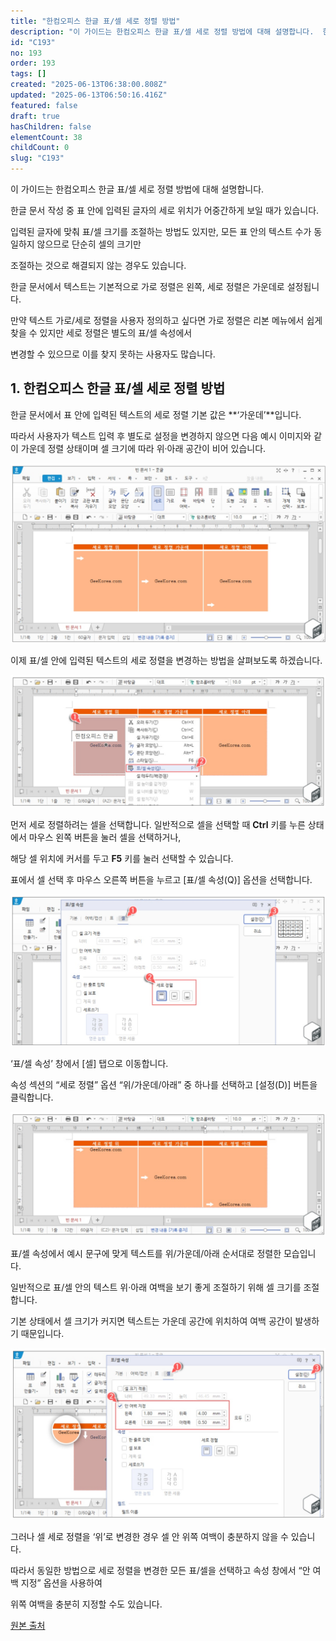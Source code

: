 ```yaml
---
title: "한컴오피스 한글 표/셀 세로 정렬 방법"
description: "이 가이드는 한컴오피스 한글 표/셀 세로 정렬 방법에 대해 설명합니다.  한글 문서 작성 중 표 안에 입력된 글자의 세로 위치가 어중간하게 보일 때가 있습니다.  입력된 글자에 맞춰 표/셀 크기를 조절하는 방법도 있지만, 모든 표 안의 텍스트 수가 동일하지 않으므로 단..."
id: "C193"
no: 193
order: 193
tags: []
created: "2025-06-13T06:38:00.808Z"
updated: "2025-06-13T06:50:16.416Z"
featured: false
draft: true
hasChildren: false
elementCount: 38
childCount: 0
slug: "C193"
---
```


이 가이드는 한컴오피스 한글 표/셀 세로 정렬 방법에 대해 설명합니다.

한글 문서 작성 중 표 안에 입력된 글자의 세로 위치가 어중간하게 보일 때가 있습니다.

입력된 글자에 맞춰 표/셀 크기를 조절하는 방법도 있지만, 모든 표 안의 텍스트 수가 동일하지 않으므로 단순히 셀의 크기만 

조절하는 것으로 해결되지 않는 경우도 있습니다.

한글 문서에서 텍스트는 기본적으로 가로 정렬은 왼쪽, 세로 정렬은 가운데로 설정됩니다.

만약 텍스트 가로/세로 정렬을 사용자 정의하고 싶다면 가로 정렬은 리본 메뉴에서 쉽게 찾을 수 있지만 세로 정렬은 별도의 표/셀 속성에서 

변경할 수 있으므로 이를 찾지 못하는 사용자도 많습니다.



## 1. 한컴오피스 한글 표/셀 세로 정렬 방법



한글 문서에서 표 안에 입력된 텍스트의 세로 정렬 기본 값은 **‘가운데’**입니다.

따라서 사용자가 텍스트 입력 후 별도로 설정을 변경하지 않으면 다음 예시 이미지와 같이 가운데 정렬 상태이며 셀 크기에 따라 위·아래 공간이 비어 있습니다.

![file](/images/0d5825c68deb6c92183dafab14177220.jpg)



이제 표/셀 안에 입력된 텍스트의 세로 정렬을 변경하는 방법을 살펴보도록 하겠습니다.

![file](/images/7be8d0f65d48e54051a72b5a96df90a9.jpg)

먼저 세로 정렬하려는 셀을 선택합니다. 일반적으로 셀을 선택할 때 **Ctrl** 키를 누른 상태에서 마우스 왼쪽 버튼을 눌러 셀을 선택하거나, 

해당 셀 위치에 커서를 두고 **F5** 키를 눌러 선택할 수 있습니다.

표에서 셀 선택 후 마우스 오른쪽 버튼을 누르고 [표/셀 속성(Q)] 옵션을 선택합니다.



![file](/images/27fb7cb728f3da6a5ec098441ca77266.jpg)

‘표/셀 속성’ 창에서 [셀] 탭으로 이동합니다.

속성 섹션의 “세로 정렬” 옵션 “위/가운데/아래” 중 하나를 선택하고 [설정(D)] 버튼을 클릭합니다.



![file](/images/c17206999404a79adae2ac759cc16914.jpg)

표/셀 속성에서 예시 문구에 맞게 텍스트를 위/가운데/아래 순서대로 정렬한 모습입니다.

일반적으로 표/셀 안의 텍스트 위·아래 여백을 보기 좋게 조절하기 위해 셀 크기를 조절합니다.

기본 상태에서 셀 크기가 커지면 텍스트는 가운데 공간에 위치하여 여백 공간이 발생하기 때문입니다.



![file](/images/13b3c95cf66468dd722b100534667f88.jpg)

그러나 셀 세로 정렬을 ‘위’로 변경한 경우 셀 안 위쪽 여백이 충분하지 않을 수 있습니다.

따라서 동일한 방법으로 세로 정렬을 변경한 모든 표/셀을 선택하고 속성 창에서 “안 여백 지정” 옵션을 사용하여 

위쪽 여백을 충분히 지정할 수도 있습니다.



[원본 출처](https://geekorea.com/how-to-text-vertical-align-hwp/)
